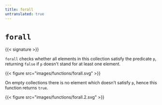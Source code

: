 ```yaml
---
title: forall
untranslated: true
---
```


# `forall`

{{< signature >}}

`forall` checks whether all elements in this collection satisfy the predicate `p`, returning `false` if `p` doesn't stand for at least one element.

{{< figure src="images/functions/forall.svg" >}}

On empty collections there is no element which doesn't satisfy `p`, hence this function returns `true`.

{{< figure src="images/functions/forall.2.svg" >}}
